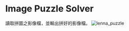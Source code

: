 # Image Puzzle Solver
讀取拼圖之影像檔，並輸出拼好的影像檔。
![lenna_puzzle](https://github.com/Sadieee/Image-Puzzle-Solver/assets/85558758/5e9f69ae-b720-4084-a671-0e5db4f27720)  

